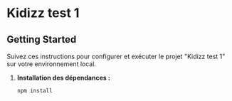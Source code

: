 # Kidizz test 1

## Getting Started

Suivez ces instructions pour configurer et exécuter le projet "Kidizz test 1" sur votre environnement local.

1. **Installation des dépendances :**
   ```bash
   npm install
